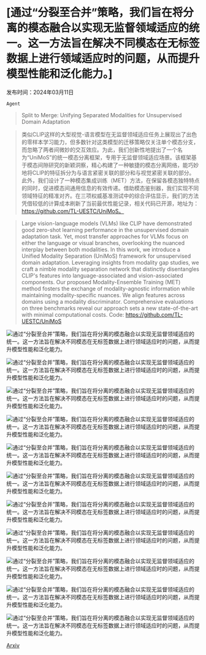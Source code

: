 # [通过“分裂至合并”策略，我们旨在将分离的模态融合以实现无监督领域适应的统一。这一方法旨在解决不同模态在无标签数据上进行领域适应时的问题，从而提升模型性能和泛化能力。]

发布时间：2024年03月11日

`Agent`

> Split to Merge: Unifying Separated Modalities for Unsupervised Domain Adaptation

> 类似CLIP这样的大型视觉-语言模型在无监督领域适应任务上展现出了出色的零样本学习能力，但多数针对这类模型的迁移策略仅关注单个模态分支，而忽略了两者间微妙的交互效应。为此，我们创新性地提出了一个名为“UniMoS”的统一模态分离框架，专用于无监督领域适应场景。该框架基于模态间隙研究的新颖洞察，精心构建了一种敏捷的模态分离网络，能巧妙地将CLIP的特征拆分为与语言紧密关联的部分和与视觉紧密关联的部分。此外，我们设计了一种模态集成训练（MET）方法，在保留各模态独特特点的同时，促进模态间通用信息的有效传递。借助模态鉴别器，我们实现不同领域特征的精准对齐。在三项权威基准测试中的综合评估显示，我们的方法凭借较低的计算成本刷新了当前最优性能记录，相关代码已开源，地址为：https://github.com/TL-UESTC/UniMoS。

> Large vision-language models (VLMs) like CLIP have demonstrated good zero-shot learning performance in the unsupervised domain adaptation task. Yet, most transfer approaches for VLMs focus on either the language or visual branches, overlooking the nuanced interplay between both modalities. In this work, we introduce a Unified Modality Separation (UniMoS) framework for unsupervised domain adaptation. Leveraging insights from modality gap studies, we craft a nimble modality separation network that distinctly disentangles CLIP's features into language-associated and vision-associated components. Our proposed Modality-Ensemble Training (MET) method fosters the exchange of modality-agnostic information while maintaining modality-specific nuances. We align features across domains using a modality discriminator. Comprehensive evaluations on three benchmarks reveal our approach sets a new state-of-the-art with minimal computational costs. Code: https://github.com/TL-UESTC/UniMoS

![通过“分裂至合并”策略，我们旨在将分离的模态融合以实现无监督领域适应的统一。这一方法旨在解决不同模态在无标签数据上进行领域适应时的问题，从而提升模型性能和泛化能力。](../../../paper_images/2403.06946/x1.png)

![通过“分裂至合并”策略，我们旨在将分离的模态融合以实现无监督领域适应的统一。这一方法旨在解决不同模态在无标签数据上进行领域适应时的问题，从而提升模型性能和泛化能力。](../../../paper_images/2403.06946/x2.png)

![通过“分裂至合并”策略，我们旨在将分离的模态融合以实现无监督领域适应的统一。这一方法旨在解决不同模态在无标签数据上进行领域适应时的问题，从而提升模型性能和泛化能力。](../../../paper_images/2403.06946/x3.png)

![通过“分裂至合并”策略，我们旨在将分离的模态融合以实现无监督领域适应的统一。这一方法旨在解决不同模态在无标签数据上进行领域适应时的问题，从而提升模型性能和泛化能力。](../../../paper_images/2403.06946/tsne_init_0.png)

![通过“分裂至合并”策略，我们旨在将分离的模态融合以实现无监督领域适应的统一。这一方法旨在解决不同模态在无标签数据上进行领域适应时的问题，从而提升模型性能和泛化能力。](../../../paper_images/2403.06946/tsne_sep_effect_0.png)

![通过“分裂至合并”策略，我们旨在将分离的模态融合以实现无监督领域适应的统一。这一方法旨在解决不同模态在无标签数据上进行领域适应时的问题，从而提升模型性能和泛化能力。](../../../paper_images/2403.06946/tsne_bott_0.png)

![通过“分裂至合并”策略，我们旨在将分离的模态融合以实现无监督领域适应的统一。这一方法旨在解决不同模态在无标签数据上进行领域适应时的问题，从而提升模型性能和泛化能力。](../../../paper_images/2403.06946/x4.png)

![通过“分裂至合并”策略，我们旨在将分离的模态融合以实现无监督领域适应的统一。这一方法旨在解决不同模态在无标签数据上进行领域适应时的问题，从而提升模型性能和泛化能力。](../../../paper_images/2403.06946/x5.png)

![通过“分裂至合并”策略，我们旨在将分离的模态融合以实现无监督领域适应的统一。这一方法旨在解决不同模态在无标签数据上进行领域适应时的问题，从而提升模型性能和泛化能力。](../../../paper_images/2403.06946/x6.png)

![通过“分裂至合并”策略，我们旨在将分离的模态融合以实现无监督领域适应的统一。这一方法旨在解决不同模态在无标签数据上进行领域适应时的问题，从而提升模型性能和泛化能力。](../../../paper_images/2403.06946/x7.png)

![通过“分裂至合并”策略，我们旨在将分离的模态融合以实现无监督领域适应的统一。这一方法旨在解决不同模态在无标签数据上进行领域适应时的问题，从而提升模型性能和泛化能力。](../../../paper_images/2403.06946/x8.png)

[Arxiv](https://arxiv.org/abs/2403.06946)